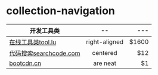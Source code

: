 # collection-navigation

| 开发工具类        | --           | ---  |
| ------------- |:-------------:| -----:|
| [在线工具类tool.lu](http://tool.lu/) | right-aligned | $1600 |
| [代码搜索searchcode.com](https://searchcode.com/)      | centered      |   $12 |
| [bootcdn.cn](http://www.bootcdn.cn/) | are neat      |    $1 |